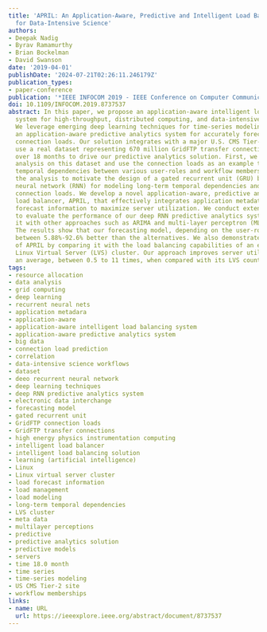 ```yaml
---
title: 'APRIL: An Application-Aware, Predictive and Intelligent Load Balancing Solution
  for Data-Intensive Science'
authors:
- Deepak Nadig
- Byrav Ramamurthy
- Brian Bockelman
- David Swanson
date: '2019-04-01'
publishDate: '2024-07-21T02:26:11.246179Z'
publication_types:
- paper-conference
publication: '*IEEE INFOCOM 2019 - IEEE Conference on Computer Communications*'
doi: 10.1109/INFOCOM.2019.8737537
abstract: In this paper, we propose an application-aware intelligent load balancing
  system for high-throughput, distributed computing, and data-intensive science workflows.
  We leverage emerging deep learning techniques for time-series modeling to develop
  an application-aware predictive analytics system for accurately forecasting GridFTP
  connection loads. Our solution integrates with a major U.S. CMS Tier-2 site; we
  use a real dataset representing 670 million GridFTP transfer connections measured
  over 18 months to drive our predictive analytics solution. First, we perform extensive
  analysis on this dataset and use the connection loads as an example to study the
  temporal dependencies between various user-roles and workflow memberships. We use
  the analysis to motivate the design of a gated recurrent unit (GRU) based deep recurrent
  neural network (RNN) for modeling long-term temporal dependencies and predicting
  connection loads. We develop a novel application-aware, predictive and intelligent
  load balancer, APRIL, that effectively integrates application metadata and load
  forecast information to maximize server utilization. We conduct extensive experiments
  to evaluate the performance of our deep RNN predictive analytics system and compare
  it with other approaches such as ARIMA and multi-layer perceptron (MLP) predictors.
  The results show that our forecasting model, depending on the user-role, performs
  between 5.88%-92.6% better than the alternatives. We also demonstrate the effectiveness
  of APRIL by comparing it with the load balancing capabilities of an existing production
  Linux Virtual Server (LVS) cluster. Our approach improves server utilization, on
  an average, between 0.5 to 11 times, when compared with its LVS counterpart.
tags:
- resource allocation
- data analysis
- grid computing
- deep learning
- recurrent neural nets
- application metadara
- application-aware
- application-aware intelligent load balancing system
- application-aware predictive analytics system
- big data
- connection load prediction
- correlation
- data-intensive science workflows
- dataset
- deeo recurrent neural network
- deep learning techniques
- deep RNN predictive analytics system
- electronic data interchange
- forecasting model
- gated recurrent unit
- GridFTP connection loads
- GridFTP transfer connections
- high energy physics instrumentation computing
- intelligent load balancer
- intelligent load balancing solution
- learning (artificial intelligence)
- Linux
- Linux virtual server cluster
- load forecast information
- load management
- load modeling
- long-term temporal dependencies
- LVS cluster
- meta data
- multilayer perceptions
- predictive
- predictive analytics solution
- predictive models
- servers
- time 18.0 month
- time series
- time-series modeling
- US CMS Tier-2 site
- workflow memberships
links:
- name: URL
  url: https://ieeexplore.ieee.org/abstract/document/8737537
---
```

